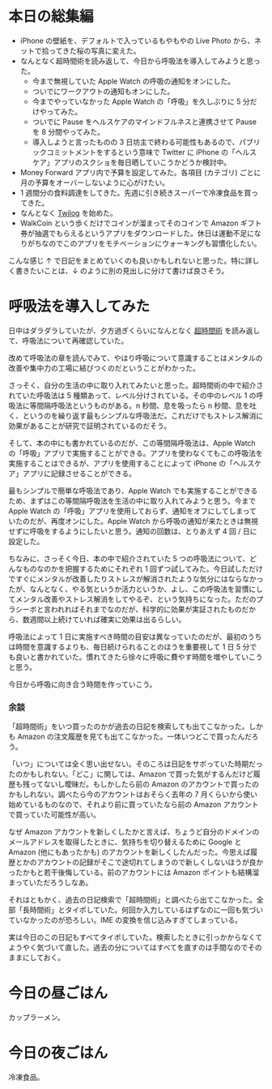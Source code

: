 # 本日の総集編
- iPhone の壁紙を、デフォルトで入っているもやもやの Live Photo から、ネットで拾ってきた桜の写真に変えた。
- なんとなく超時間術を読み返して、今日から呼吸法を導入してみようと思った。
  - 今まで無視していた Apple Watch の呼吸の通知をオンにした。
  - ついでにワークアウトの通知もオンにした。
  - 今までやっていなかった Apple Watch の「呼吸」を久しぶりに 5 分だけやってみた。
  - ついでに Pause をヘルスケアのマインドフルネスと連携させて Pause を 8 分間やってみた。
  - 導入しようと言ったものの 3 日坊主で終わる可能性もあるので、パブリックコミットメントをするという意味で Twitter に iPhone の「ヘルスケア」アプリのスクショを毎日晒していこうかどうか検討中。
- Money Forward アプリ内で予算を設定してみた。各項目 (カテゴリ) ごとに月の予算をオーバーしないように心がけたい。
- 1 週間分の食料調達をしてきた。先週に引き続きスーパーで冷凍食品を買ってきた。
- なんとなく [Twilog](https://twilog.org/noraworld_jp) を始めた。
- WalkCoin という歩くだけでコインが溜まってそのコインで Amazon ギフト券が抽選でもらえるというアプリをダウンロードした。休日は運動不足になりがちなのでこのアプリをモチベーションにウォーキングも習慣化したい。

こんな感じ ↑ で日記をまとめていくのも良いかもしれないと思った。特に詳しく書きたいことは、↓ のように別の見出しに分けて書けば良さそう。

# 呼吸法を導入してみた
日中はダラダラしていたが、夕方過ぎくらいになんとなく [超時間術](https://www.amazon.co.jp/dp/4788914727) を読み返して、呼吸法について再確認していた。

改めて呼吸法の章を読んでみて、やはり呼吸について意識することはメンタルの改善や集中力の工場に結びつくのだということがわかった。

さっそく、自分の生活の中に取り入れてみたいと思った。超時間術の中で紹介されていた呼吸法は 5 種類あって、レベル分けされている。その中のレベル 1 の呼吸法に等間隔呼吸法というものがある。n 秒間、息を吸ったら n 秒間、息を吐く、というのを繰り返す最もシンプルな呼吸法だ。これだけでもストレス解消に効果があることが研究で証明されているのだそう。

そして、本の中にも書かれているのだが、この等間隔呼吸法は、Apple Watch の「呼吸」アプリで実施することができる。アプリを使わなくてもこの呼吸法を実施することはできるが、アプリを使用することによって iPhone の「ヘルスケア」アプリに記録させることができる。

最もシンプルで簡単な呼吸法であり、Apple Watch でも実施することができるため、まずはこの等間隔呼吸法を生活の中に取り入れてみようと思う。今まで Apple Watch の「呼吸」アプリを使用しておらず、通知をオフにしてしまっていたのだが、再度オンにした。Apple Watch から呼吸の通知が来たときは無視せずに呼吸をするようにしたいと思う。通知の回数は、とりあえず 4 回 / 日に設定した。

ちなみに、さっそく今日、本の中で紹介されていた 5 つの呼吸法について、どんなものなのかを把握するためにそれぞれ 1 回ずつ試してみた。今日試しただけですぐにメンタルが改善したりストレスが解消されたような気分にはならなかったが、なんとなく、やる気というか活力というか、よし、この呼吸法を習慣にしてメンタル改善やストレス解消をしてやるぞ、という気持ちになった。ただのプラシーボと言われればそれまでなのだが、科学的に効果が実証されたものだから、数週間以上続けていれば確実に効果は出るらしい。

呼吸法によって 1 日に実施すべき時間の目安は異なっていたのだが、最初のうちは時間を意識するよりも、毎日続けられることのほうを重要視して 1 日 5 分でも良いと書かれていた。慣れてきたら徐々に呼吸に費やす時間を増やしていこうと思う。

今日から呼吸に向き合う時間を作っていこう。

### 余談
「超時間術」をいつ買ったのかが過去の日記を検索しても出てこなかった。しかも Amazon の注文履歴を見ても出てこなかった。一体いつどこで買ったんだろう。

「いつ」については全く思い出せない。そのころは日記をサボっていた時期だったのかもしれない。「どこ」に関しては、Amazon で買った気がするんだけど履歴も残ってないし曖昧だ。もしかしたら前の Amazon のアカウントで買ったのかもしれない。調べたら今のアカウントはおそらく去年の 7 月くらいから使い始めているものなので、それより前に買っていたなら前の Amazon アカウントで買っていた可能性が高い。

なぜ Amazon アカウントを新しくしたかと言えば、ちょうど自分のドメインのメールアドレスを取得したときに、気持ちを切り替えるために Google と Amazon (他にもあったかも) のアカウントを新しくしたんだった。今思えば履歴とかのアカウントの記録がそこで途切れてしまうので新しくしないほうが良かったかもと若干後悔している。前のアカウントには Amazon ポイントも結構溜まっていただろうしなあ。

それはともかく、過去の日記検索で「超時間術」と調べたら出てこなかった。全部「長時間術」とタイポしていた。何回か入力しているはずなのに一回も気づいていなかったのが恐ろしい。IME の変換を信じ込みすぎてしまっている。

実は今日のこの日記もすべてタイポしていた。検索したときに引っかからなくてようやく気づいて直した。過去の分についてはすべてを直すのは手間なのでそのままにしておく。

# 今日の昼ごはん
カップラーメン。

# 今日の夜ごはん
冷凍食品。
